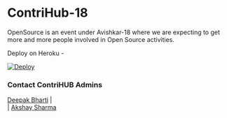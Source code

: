 # ContriHub-18
OpenSource is an event under Avishkar-18 where we are expecting to get more and more people involved in Open Source activities.


Deploy on Heroku - 

[![Deploy](https://www.herokucdn.com/deploy/button.png)](https://heroku.com/deploy)

<h3>Contact ContriHUB Admins </h3>

<a href="mailto:deepakbharti@mnnit.ac.in">Deepak Bharti</a> |  
<a href="mailto:abhey.mmnit@gmail.com"></a> |
<a href="mailto:akshay31057@gmail.com">Akshay Sharma</a>
